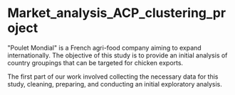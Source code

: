 # Market_analysis_ACP_clustering_project

"Poulet Mondial" is a French agri-food company aiming to expand internationally. 
The objective of this study is to provide an initial analysis of country groupings that can be targeted for chicken exports.

The first part of our work involved collecting the necessary data for this study, cleaning, preparing, and conducting an initial exploratory analysis.

